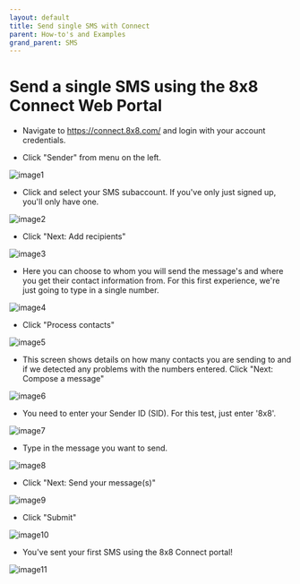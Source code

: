 ```yaml
---
layout: default
title: Send single SMS with Connect
parent: How-to's and Examples
grand_parent: SMS
---
```


# Send a single SMS using the 8x8 Connect Web Portal

* Navigate to https://connect.8x8.com/ and login with your account credentials.

*  Click "Sender" from menu on the left.

![image1](https://mlwrogers.github.io/cpaas-wiki/image_assets/connect/1stsms/image1.png)

*  Click and select your SMS subaccount. If you've only just signed up, you'll only have one.

![image2](https://mlwrogers.github.io/cpaas-wiki/image_assets/connect/1stsms/image6.png)

*  Click "Next: Add recipients"

![image3](https://mlwrogers.github.io/cpaas-wiki/image_assets/connect/1stsms/image7.png)

*  Here you can choose to whom you will send the message's and where you get their contact information from. For this first experience, we're just going to type in a single number.

![image4](https://mlwrogers.github.io/cpaas-wiki/image_assets/connect/1stsms/image9.png)

*  Click "Process contacts"

![image5](https://mlwrogers.github.io/cpaas-wiki/image_assets/connect/1stsms/image8.png)

*  This screen shows details on how many contacts you are sending to and if we detected any problems with the numbers entered. Click "Next: Compose a message"

![image6](https://mlwrogers.github.io/cpaas-wiki/image_assets/connect/1stsms/image5.png)

*  You need to enter your Sender ID (SID). For this test, just enter '8x8'.

![image7](https://mlwrogers.github.io/cpaas-wiki/image_assets/connect/1stsms/image4.png)

*  Type in the message you want to send.

![image8](https://mlwrogers.github.io/cpaas-wiki/image_assets/connect/1stsms/image10.png)

*  Click "Next: Send your message(s)"

![image9](https://mlwrogers.github.io/cpaas-wiki/image_assets/connect/1stsms/image11.png)

*  Click "Submit"

![image10](https://mlwrogers.github.io/cpaas-wiki/image_assets/connect/1stsms/image3.png)

*  You've sent your first SMS using the 8x8 Connect portal!

![image11](https://mlwrogers.github.io/cpaas-wiki/image_assets/connect/1stsms/image2.png)
